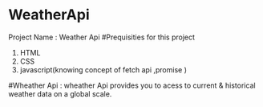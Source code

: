# WeatherApi 
Project Name :     Weather Api
#Prequisities for this project
1. HTML
2. CSS
3. javascript(knowing concept of fetch api ,promise ) 

#Wheather Api : wheather Api provides you to acess to current & historical weather data on a global scale.

